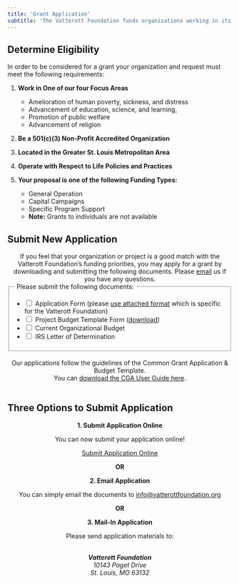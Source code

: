 ```yaml
---
title: 'Grant Application'
subtitle: 'The Vatterott Foundation funds organizations working in its Focus Areas, based on specific goals and strategies outlined by the programs. Grants are awarded solely for charitable purposes. Trustees review applications quarterly. The Foundation accepts applications on a rolling/ ongoing basis. Deadlines for organizations to be are considered at the quarterly meetings: February 15, May 15, August 15, and November 15.'
---
```


## Determine Eligibility

In order to be considered for a grant your organization and request must meet the following requirements:

1. **Work in One of our four Focus Areas**

   - Amelioration of human poverty, sickness, and distress
   - Advancement of education, science, and learning,
   - Promotion of public welfare
   - Advancement of religion

2. **Be a 501(c)(3) Non-Profit Accredited Organization**
3. **Located in the Greater St. Louis Metropolitan Area**
4. **Operate with Respect to Life Policies and Practices**
5. **Your proposal is one of the following Funding Types:**

   - General Operation
   - Capital Campaigns
   - Specific Program Support
   - **Note:** Grants to individuals are not available

## Submit New Application

<div class="page-description" style="text-align: center;"> If you feel that your organization or project is a good match with the Vatterott Foundation’s funding priorities, you may apply for a grant by downloading and submitting the following documents. Please <a href="mailto:info@vatterottfoundation.org">email</a> us if you have any questions.
</div>
<fieldset>
<legend class="section-description">&nbsp;Please submit the following documents:&nbsp;</legend>
      <ul class="checkboxes">
        <li>
          <input id="application" type="checkbox" />
          <label for="application">Application Form (please <a href="/public/VF_Application_Form.docx">use attached format</a> which is specific for the Vatterott Foundation)</label>
        </li>
        <li>
          <input id="project-budget" type="checkbox" />
          <label for="project-budget">Project Budget Template Form (<a href="/public/VF_Budget_Template_Form.xls">download</a>)</label>
        </li>
        <li>
          <input id="current-budget" type="checkbox" />
          <label for="current-budget">Current Organizational Budget</label>
        </li>
        <li>
          <input id="current-budget" type="checkbox" />
          <label for="current-budget">IRS Letter of Determination</label>
        </li>
      </ul>
      </fieldset>
  <br>

<div style="text-align: center;">Our applications follow the guidelines of the Common Grant Application & Budget Template.<br> You can <a href="/public/CGA_User_Guide.pdf">download the CGA User Guide here</a>. </div><br>

## Three Options to Submit Application

<div style="text-align: center;">

**1. Submit Application Online**

You can now submit your application online!

<a class="action-button" href="/applications/new-application">
      Submit Application Online
    </a>

**OR**

**2. Email Application**

You can simply email the documents to info@vatterottfoundation.org

**OR**

**3. Mail-In Application**

Please send application materials to:

</div>
 <address style="text-align: center;">
        <br><strong>Vatterott Foundation</strong><br>
        10143 Paget Drive<br>
        St. Louis, MO 63132
      </address>
